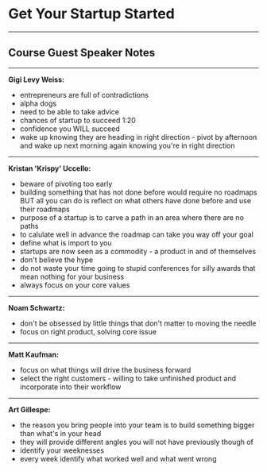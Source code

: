 # Get Your Startup Started
****
## Course Guest Speaker Notes
****
**Gigi Levy Weiss:**
* entrepreneurs are full of contradictions
* alpha dogs
* need to be able to take advice
* chances of startup to succeed 1:20
* confidence you WILL succeed
* wake up knowing they are heading in right direction - pivot by afternoon and wake up next morning again knowing you're in right direction
****
**Kristan 'Krispy' Uccello:**
* beware of pivoting too early
* building something that has not done before would require no roadmaps BUT all you can do is reflect on what others have done before and use their roadmaps
* purpose of a startup is to carve a path in an area where there are no paths
* to calulate well in advance the roadmap can take you way off your goal
* define what is import to you
* startups are now seen as a commodity - a product in and of themselves
* don't believe the hype
* do not waste your time going to stupid conferences for silly awards that mean nothing for your business
* always focus on your core values
****
**Noam Schwartz:**
* don't be obsessed by little things that don't matter to moving the needle
* focus on right product, solving core issue
****
**Matt Kaufman:**
* focus on what things will drive the business forward
* select the right customers - willing to take unfinished product and incorporate into their workflow
****
**Art Gillespe:**
* the reason you bring people into your team is to build something bigger than what's in your head
* they will provide different angles you will not have previously though of
* identify your weeknesses
* every week identify what worked well and what went wrong

